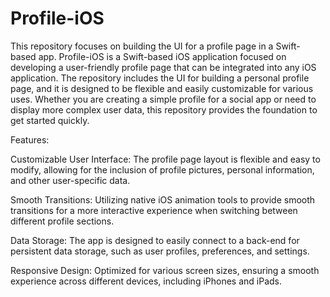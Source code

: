 # Profile-iOS
This repository focuses on building the UI for a profile page in a Swift-based app. Profile-iOS is a Swift-based iOS application focused on developing a user-friendly profile page that can be integrated into any iOS application. The repository includes the UI for building a personal profile page, and it is designed to be flexible and easily customizable for various uses. Whether you are creating a simple profile for a social app or need to display more complex user data, this repository provides the foundation to get started quickly.

Features:

Customizable User Interface: The profile page layout is flexible and easy to modify, allowing for the inclusion of profile pictures, personal information, and other user-specific data.

Smooth Transitions: Utilizing native iOS animation tools to provide smooth transitions for a more interactive experience when switching between different profile sections.

Data Storage: The app is designed to easily connect to a back-end for persistent data storage, such as user profiles, preferences, and settings.

Responsive Design: Optimized for various screen sizes, ensuring a smooth experience across different devices, including iPhones and iPads.
